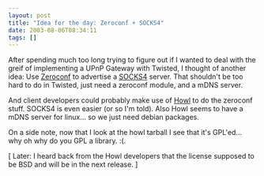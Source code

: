 ```yaml
---
layout: post
title: "Idea for the day: Zeroconf + SOCKS4"
date: 2003-08-06T08:34:11
tags: []
---
```


After spending much too long trying to figure out if I wanted to deal with the greif of implementing a UPnP Gateway with Twisted, I thought of another idea: Use [Zeroconf][1] to advertise a [SOCKS4][2] server. That shouldn't be too hard to do in Twisted, just need a zeroconf module, and a mDNS server.

And client developers could probably make use of [Howl][3] to do the zeroconf stuff. SOCKS4 is even easier (or so I'm told). Also Howl seems to have a mDNS server for linux... so we just need debian packages.

On a side note, now that I look at the howl tarball I see that it's GPL'ed... why oh why do you GPL a library. :(.

[ Later: I heard back from the Howl developers that the license supposed to be BSD and will be in the next release. ]

   [1]: http://www.zeroconf.org/
   [2]: http://archive.socks.permeo.com/protocol/socks4.protocol
   [3]: http://www.swampwolf.com/products/
